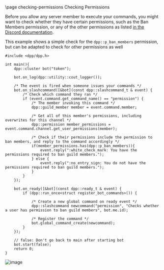 \page checking-permissions Checking Permissions 

Before you allow any server member to execute your commands, you might want to check whether they have certain permissions, such as the Ban Members permission, or any of the other permissions as listed [in the Discord documentation](https://discord.com/developers/docs/topics/permissions#permissions).

This example shows a simple check for the `dpp::p_ban_members` permission, but can be adapted to check for other permissions as well

~~~~~~~~~~{.cpp}
#include <dpp/dpp.h>

int main(){
    dpp::cluster bot("token");
	 
    bot.on_log(dpp::utility::cout_logger());
    
    /* The event is fired when someone issues your commands */
    bot.on_slashcommand([&bot](const dpp::slashcommand_t & event) {
        /* Check which command they ran */
        if (event.command.get_command_name() == "permission") {
            /* The member invoking this command */
            dpp::guild_member member = event.command.member; 

            /* Get all of this member's permissions, including overwrites for this channel */
            dpp::permission member_permissions = event.command.channel.get_user_permissions(member); 

            /* Check if their permissions include the permission to ban members, and reply to the command accordingly */
            if(member_permissions.has(dpp::p_ban_members)){
                event.reply(":white_check_mark: You have the permissions required to ban guild members.");
            } else {
                event.reply(":no_entry_sign: You do not have the permissions required to ban guild members.");
            }
        }
    });
    
    bot.on_ready([&bot](const dpp::ready_t & event) {
        if (dpp::run_once<struct register_bot_commands>()) {
    
            /* Create a new global command on ready event */
            dpp::slashcommand newcommand("permission", "Checks whether a user has permission to ban guild members", bot.me.id);
    
            /* Register the command */
            bot.global_command_create(newcommand);
        }
    });

    // false: Don't go back to main after starting bot 
    bot.start(false); 
    return 0;
}
~~~~~~~~~~

![image](https://github.com/brainboxdotcc/DPP/assets/84308084/64b6d107-6785-4a1c-8db8-223ed5349962)
